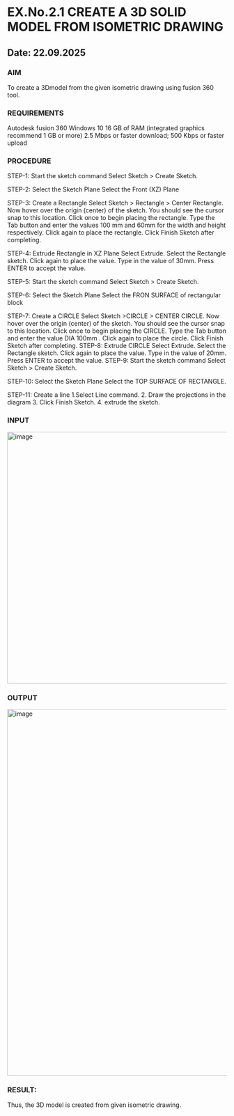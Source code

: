 # EX.No.2.1 CREATE A 3D SOLID MODEL FROM ISOMETRIC DRAWING
## Date: 22.09.2025
### AIM
To create a 3Dmodel from the given isometric drawing using fusion 360 tool.

### REQUIREMENTS
Autodesk fusion 360
Windows 10
16 GB of RAM (integrated graphics recommend 1 GB or more)
2.5 Mbps or faster download; 500 Kbps or faster upload
### PROCEDURE
STEP-1: Start the sketch command
Select Sketch > Create Sketch.

STEP-2: Select the Sketch Plane
Select the Front (XZ) Plane

STEP-3: Create a Rectangle
Select Sketch > Rectangle > Center Rectangle.
Now hover over the origin (center) of the sketch. You should see the cursor snap to this location.
Click once to begin placing the rectangle.
Type the Tab button and enter the values 100 mm and 60mm for the width and height respectively.
Click again to place the rectangle.
Click Finish Sketch after completing.

STEP-4: Extrude Rectangle in XZ Plane
Select Extrude.
Select the Rectangle sketch.
Click again to place the value.
Type in the value of 30mm.
Press ENTER to accept the value.

STEP-5: Start the sketch command
Select Sketch > Create Sketch.

STEP-6: Select the Sketch Plane
Select the FRON SURFACE of rectangular block

STEP-7: Create a CIRCLE
Select Sketch >CIRCLE > CENTER CIRCLE.
Now hover over the origin (center) of the sketch. You should see the cursor snap to this location.
Click once to begin placing the CIRCLE.
Type the Tab button and enter the value DIA 100mm .
Click again to place the circle.
Click Finish Sketch after completing.
STEP-8: Extrude CIRCLE
Select Extrude.
Select the Rectangle sketch.
Click again to place the value.
Type in the value of 20mm.
Press ENTER to accept the value.
STEP-9: Start the sketch command
Select Sketch > Create Sketch.

STEP-10: Select the Sketch Plane
Select the TOP SURFACE OF RECTANGLE.

STEP-11: Create a line
1.Select Line command.
2. Draw the projections in the diagram 
3. Click Finish Sketch.
4. extrude the sketch.
### INPUT
<img width="698" height="578" alt="image" src="https://github.com/user-attachments/assets/2a6c9efe-a9bd-480d-8e00-9cdaa82660c1" />

### OUTPUT

<img width="1186" height="842" alt="image" src="https://github.com/user-attachments/assets/3323c59f-972d-4e3d-a1e0-9a4b731f4857" />

### RESULT:
Thus, the 3D model is created from given isometric drawing.
